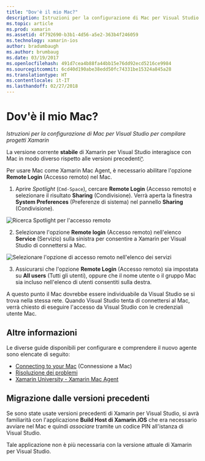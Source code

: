 ```yaml
---
title: "Dov'è il mio Mac?"
description: Istruzioni per la configurazione di Mac per Visual Studio per compilare progetti Xamarin
ms.topic: article
ms.prod: xamarin
ms.assetid: 4f792690-b3b1-4d56-a5e2-363b4f246059
ms.technology: xamarin-ios
author: bradumbaugh
ms.author: brumbaug
ms.date: 03/19/2017
ms.openlocfilehash: 491d7cea4b88fa44bb15e76dd92ecd5216ce9984
ms.sourcegitcommit: 6cd40d190abe38edd50fc74331be15324a845a28
ms.translationtype: HT
ms.contentlocale: it-IT
ms.lasthandoff: 02/27/2018
---
```

# <a name="wheres-my-mac"></a>Dov'è il mio Mac?

_Istruzioni per la configurazione di Mac per Visual Studio per compilare progetti Xamarin_

La versione corrente **stabile** di Xamarin per Visual Studio interagisce con Mac in modo diverso rispetto alle versioni precedenti[^](#earlier-versions).

Per usare Mac come Xamarin Mac Agent, è necessario abilitare l'opzione **Remote Login** (Accesso remoto) nel Mac.

1. Aprire *Spotlight* (`Cmd-Space`), cercare **Remote Login** (Accesso remoto) e selezionare il risultato **Sharing** (Condivisione). Verrà aperta la finestra **System Preferences** (Preferenze di sistema) nel pannello **Sharing** (Condivisione).

  ![](visual-studio-ssh-images/spotlight.png "Ricerca Spotlight per l'accesso remoto")

2. Selezionare l'opzione **Remote login** (Accesso remoto) nell'elenco **Service** (Servizio) sulla sinistra per consentire a Xamarin per Visual Studio di connettersi a Mac.

  ![](visual-studio-ssh-images/sharing.png "Selezionare l'opzione di accesso remoto nell'elenco dei servizi")

3. Assicurarsi che l'opzione **Remote Login** (Accesso remoto) sia impostata su **All users** (Tutti gli utenti), oppure che il nome utente o il gruppo Mac sia incluso nell'elenco di utenti consentiti sulla destra.

A questo punto il Mac dovrebbe essere individuabile da Visual Studio se si trova nella stessa rete.
Quando Visual Studio tenta di connettersi al Mac, verrà chiesto di eseguire l'accesso da Visual Studio con le credenziali utente Mac.

## <a name="where-can-i-find-more-information"></a>Altre informazioni

Le diverse guide disponibili per configurare e comprendere il nuovo agente sono elencate di seguito:

- [Connecting to your Mac](~/ios/get-started/installation/windows/connecting-to-mac/index.md) (Connessione a Mac)
- [Risoluzione dei problemi](~/ios/get-started/installation/windows/connecting-to-mac/troubleshooting.md)
- [Xamarin University - Xamarin Mac Agent](https://university.xamarin.com/lightninglectures/xamarin-mac-agent)

<a name="earlier-versions" />

## <a name="migrating-from-previous-versions"></a>Migrazione dalle versioni precedenti

Se sono state usate versioni precedenti di Xamarin per Visual Studio, si avrà familiarità con l'applicazione **Build Host di Xamarin.iOS** che era necessario avviare nel Mac e quindi *associare* tramite un codice PIN all'istanza di Visual Studio.

Tale applicazione non è più necessaria con la versione attuale di Xamarin per Visual Studio.

